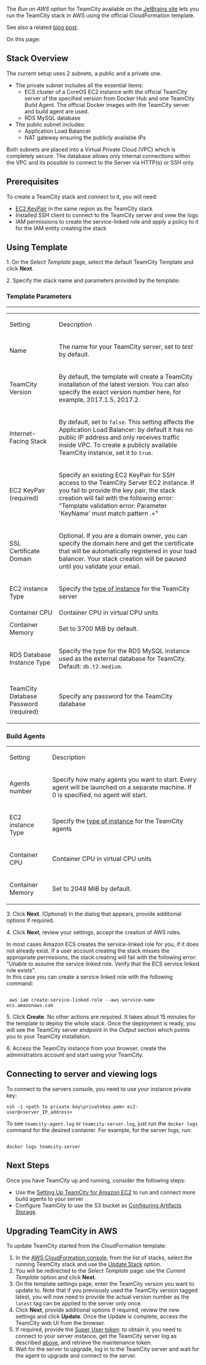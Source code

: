 [//]: # (title: Running TeamCity Stack in AWS)
[//]: # (auxiliary-id: Running TeamCity Stack in AWS)
The _Run on AWS_ option for TeamCity available on the [JetBrains site](https://www.jetbrains.com/teamcity/download/#section=aws) lets you run the TeamCity stack in AWS using the official CloudFormation template.

See also a related [blog post](https://blog.jetbrains.com/teamcity/2017/10/teamcity-aws/).

On this page:

<tag-list of="chapter" mode="tree" depth="4"/>

## Stack Overview

The current setup uses 2 subnets, a public and a private one.
* The private subnet includes all the essential items:
  * ECS cluster of a CoreOS EC2 instance with the official TeamCity server of the specified version from Docker Hub and one TeamCity Build Agent. The official Docker images with the TeamCity server and build agent are used.
  * RDS MySQL database
* The public subnet includes:
  * Application Load Balancer
  * NAT gateway ensuring the publicly available IPs

Both subnets are placed into a Virtual Private Cloud (VPC) which is completely secure. The database allows only internal connections within the VPC and its possible to connect to the Server via HTTP(s) or SSH only.

## Prerequisites

To create a TeamCity stack and connect to it, you will need:
* [EC2 KeyPair](http://docs.aws.amazon.com/AWSEC2/latest/UserGuide/ec2-key-pairs.html) in the same region as the TeamCity stack
* Installed SSH client to connect to the TeamCity server and view the logs
* IAM permissions to create the service\-linked role and apply a policy to it for the IAM entity creating the stack

## Using Template

1\.  On the _Select Template_ page, select the default TeamCity Template and click __Next__.

2\.  Specify the stack name and parameters provided by the template:

### Template Parameters

__  __

<table><tr>

<td>

Setting


</td>

<td>

Description


</td></tr><tr>

<td>

Name


</td>

<td>

The name for your TeamCity server, set to _test_ by default.


</td></tr><tr>

<td>

TeamCity Version


</td>

<td>

By default, the template will create a TeamCity installation of the latest version. You can also specify the exact version number here, for example, 2017.1.5, 2017.2.


</td></tr><tr>

<td>

Internet\-Facing Stack

 


</td>

<td>

By default, set to `false`.  This setting affects the Application Load Balancer: by default it has no public IP address and only receives traffic inside VPC. To create a publicly available TeamCity instance, set it to `true`.

</td></tr><tr>

<td>

EC2 KeyPair (required)


</td>

<td>

Specify an existing EC2 KeyPair for SSH access to the TeamCity Server EC2 instance. If you fail to provide the key pair, the stack creation will fail with the following error: "Template validation error: Parameter 'KeyName' must match pattern .\+"


</td></tr><tr>

<td>

SSL Certificate Domain

</td>

<td>

Optional. If you are a domain owner, you can specify the domain here and get the certificate that will be automatically registered in your load balancer. Your stack creation will be paused until you validate your email.

</td></tr><tr>

<td>

EC2 instance Type


</td>

<td>

Specify the [type of instance](https://aws.amazon.com/ec2/instance-types/) for the TeamCity server


</td></tr><tr>

<td>
Container CPU

</td>

<td>
Container CPU in virtual CPU units

</td></tr><tr>

<td>
Container Memory

</td>

<td>

Set to 3700 MiB by default.

</td></tr><tr>

<td>

RDS Database Instance Type


</td>

<td>

Specify the type for the RDS MySQL instance used as the external database for TeamCity. Default: `db.t2.medium`.


</td></tr><tr>

<td>

TeamCity Database Password (required)


</td>

<td>

Specify any password for the TeamCity database


</td></tr></table>



### Build Agents


<table><tr>

<td>

Setting


</td>

<td>

Description


</td></tr><tr>

<td>

Agents number

</td>

<td>

Specify how many agents you want to start. Every agent will be launched on a separate machine. If 0 is specified, no agent will start.

</td></tr><tr>

<td>

EC2 instance Type


</td>

<td>

Specify the [type of instance](https://aws.amazon.com/ec2/instance-types/) for the TeamCity agents


</td></tr><tr>

<td>

Container CPU

</td>

<td>

Container CPU in virtual CPU units

</td></tr><tr>

<td>

Container Memory

</td>

<td>

Set to 2048 MiB by default.

</td></tr></table>



3\. Click __Next__. (Optional) In the dialog that appears, provide additional options if required.

4\. Click __Next__, review  your settings, accept the creation of AWS roles.

<note>

In most cases Amazon ECS creates the service\-linked role for you, if it does not already exist. If a user account creating the stack misses the appropriate permissions, the stack creating will fail with the following error: "Unable to assume the service linked role. Verify that the ECS service linked role exists".    
In this case you can create a service linked role with the following command:    

```Shell

 aws iam create-service-linked-role --aws-service-name ecs.amazonaws.com
```


</note>

5\. Click __Сreate__. No other actions are required. It takes about 15 minutes for the template to deploy the whole stack. Once the deployment is ready, you will see the TeamCity server endpoint in the _Output_ section which points you to your TeamCity installation. 

6\. Access the TeamCity instance from your browser, create the administrators account and start using your TeamCity.

## Connecting to server and viewing logs

To connect to the servers console, you need to use your instance private key:


```Shell
ssh -i <path to private key\privatekey.pem> ec2-user@<server_IP_address>

```


To see  `teamcity-agent.log` or `teamcity-server.log`, just run the `docker logs` command for the desired container. For example, for the server logs, run: 


```Shell

docker logs teamcity-server

```


## Next Steps

Once you have TeamCity up and running, consider the following steps:
* Use the [Setting Up TeamCity for Amazon EC2](setting-up-teamcity-for-amazon-ec2.md) to run and connect more build agents to your server
* Configure TeamCity to use the S3 bucket as [Configuring Artifacts Storage](configuring-artifacts-storage.md#Amazon+S3+Support).

## Upgrading TeamCity in AWS

To update TeamCity started from the CloudFormation template:
1. In the [AWS CloudFormation console](https://console.aws.amazon.com/cloudformation), from the list of stacks, select the running TeamCity stack and use the [Update Stack](http://docs.aws.amazon.com/AWSCloudFormation/latest/UserGuide/using-cfn-updating-stacks-direct.html) option.
2. You will be redirected to the _Select Template_ page: use the _Current Template_ option and click __Next__.
3. On the template settings page, enter the TeamCity version you want to update to. Note that if you previously used the TeamCity version tagged latest, you will now need to provide the actual version number as the `latest` tag can be applied to the server only once. 
4. Click __Next__, provide additional options if required, review the new settings and click __Update__. Once the Update is complete, access the TeamCity web UI from the browser.
5. If required, provide the [Super User token](super-user.md): to obtain it, you need to connect to your server instance, get the TeamCity server log as described [above](#Connecting+to+server+and+viewing+logs), and retrieve the maintenance token.
6. Wait for the server to upgrade, log in to the TeamCity server and wait for the agent to upgrade and connect to the server. 